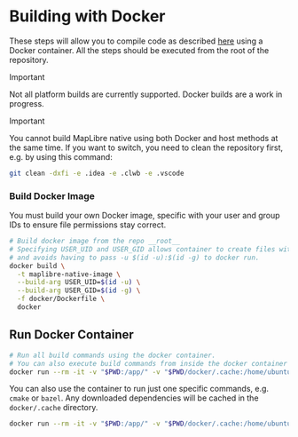 # Building with Docker

These steps will allow you to compile code as described [here](./README.md) using a Docker container. All the steps should be executed from the root of the repository.

> [!IMPORTANT]
> Not all platform builds are currently supported. Docker builds are a work in progress.

> [!IMPORTANT]
> You cannot build MapLibre native using both Docker and host methods at the same time. If you want to switch, you need to clean the repository first, e.g. by using this command:
>
> ```bash
> git clean -dxfi -e .idea -e .clwb -e .vscode
> ```

### Build Docker Image

You must build your own Docker image, specific with your user and group IDs to ensure file permissions stay correct.

```bash
# Build docker image from the repo __root__
# Specifying USER_UID and USER_GID allows container to create files with the same owner as the host user,
# and avoids having to pass -u $(id -u):$(id -g) to docker run.
docker build \
  -t maplibre-native-image \
  --build-arg USER_UID=$(id -u) \
  --build-arg USER_GID=$(id -g) \
  -f docker/Dockerfile \
  docker
```

## Run Docker Container

```bash
# Run all build commands using the docker container.
# You can also execute build commands from inside the docker container by starting it without the build command.
docker run --rm -it -v "$PWD:/app/" -v "$PWD/docker/.cache:/home/ubuntu/.cache" maplibre-native-image
```

You can also use the container to run just one specific commands, e.g. `cmake` or `bazel`. Any downloaded dependencies will be cached in the `docker/.cache` directory.

```bash
docker run --rm -it -v "$PWD:/app/" -v "$PWD/docker/.cache:/home/ubuntu/.cache" maplibre-native-image cmake ...
```
